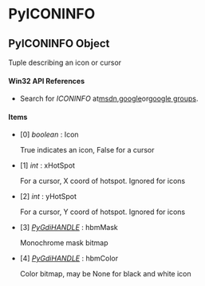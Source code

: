 # PyICONINFO

## PyICONINFO Object

Tuple describing an icon or cursor

#### Win32 API References


  - Search for *ICONINFO* at[msdn](#http://search.msdn.microsoft.com/search/results.aspx?view=msdn&query=iconinfo),[google](#http://www.google.com/search?q=iconinfo)or[google groups](#http://groups.google.com/groups?q=iconinfo).

#### Items


  - [0] *boolean* : Icon

    True indicates an icon, False for a cursor

  - [1] *int* : xHotSpot

    For a cursor, X coord of hotspot.  Ignored for icons

  - [2] *int* : yHotSpot

    For a cursor, Y coord of hotspot.  Ignored for icons

  - [3] *[PyGdiHANDLE](#pygdihandle)* : hbmMask

    Monochrome mask bitmap

  - [4] *[PyGdiHANDLE](#pygdihandle)* : hbmColor

    Color bitmap, may be None for black and white icon